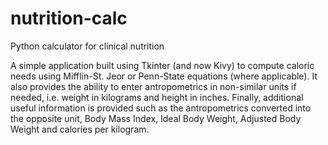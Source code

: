 nutrition-calc
==============

Python calculator for clinical nutrition

A simple application built using Tkinter (and now Kivy) to
compute caloric needs using Mifflin-St. Jeor or Penn-State
equations (where applicable). It also provides the ability
to enter antropometrics in non-similar units if needed, i.e.
weight in kilograms and height in inches. Finally, additional
useful information is provided such as the antropometrics
converted into the opposite unit, Body Mass Index, Ideal Body
Weight, Adjusted Body Weight and calories per kilogram.
